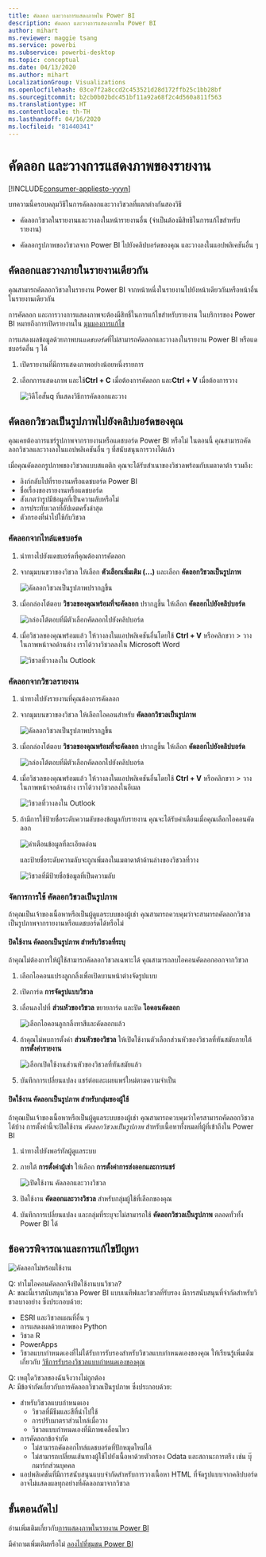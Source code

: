 ```yaml
---
title: คัดลอก และวางการแสดงภาพใน Power BI
description: คัดลอก และวางการแสดงภาพใน Power BI
author: mihart
ms.reviewer: maggie tsang
ms.service: powerbi
ms.subservice: powerbi-desktop
ms.topic: conceptual
ms.date: 04/13/2020
ms.author: mihart
LocalizationGroup: Visualizations
ms.openlocfilehash: 03ce7f2a8ccd2c453521d28d172ffb25c1bb28bf
ms.sourcegitcommit: b2cb0b02bdc451bf11a92a68f2c4d560a811f563
ms.translationtype: HT
ms.contentlocale: th-TH
ms.lasthandoff: 04/16/2020
ms.locfileid: "81440341"
---
```

# <a name="copy-and-paste-a-report-visualization"></a>คัดลอก และวางการแสดงภาพของรายงาน

[!INCLUDE[consumer-appliesto-yyyn](../includes/consumer-appliesto-yyyn.md)]

บทความนี้ครอบคลุมวิธีในการคัดลอกและวางวิชวลที่แตกต่างกันสองวิธี 
* คัดลอกวิชวลในรายงานและวางลงในหน้ารายงานอื่น (จำเป็นต้องมีสิทธิในการแก้ไขสำหรับรายงาน)

* คัดลอกรูปภาพของวิชวลจาก Power BI ไปยังคลิปบอร์ดของคุณ และวางลงในแอปพลิเคชันอื่น ๆ

## <a name="copy-and-paste-within-the-same-report"></a>คัดลอกและวางภายในรายงานเดียวกัน
คุณสามารถคัดลอกวิชวลในรายงาน Power BI จากหน้าหนึ่งในรายงานไปยังหน้าเดียวกันหรือหน้าอื่นในรายงานเดียวกัน 

การคัดลอก และการวางการแสดงภาพจะต้องมีสิทธิ์ในการแก้ไขสำหรับรายงาน ในบริการของ Power BI หมายถึงการเปิดรายงานใน [มุมมองการแก้ไข](../consumer/end-user-reading-view.md) 

การแสดงผลข้อมูลด้วยภาพบน*แดชบอร์ด*ที่ไม่สามารถคัดลอกและวางลงในรายงาน Power BI หรือแดชบอร์ดอื่น ๆ ได้

1. เปิดรายงานที่มีการแสดงภาพอย่างน้อยหนึ่งรายการ  

2. เลือกการแสดงภาพ และใช้**Ctrl + C** เมื่อต้องการคัดลอก และ**Ctrl + V** เมื่อต้องการวาง      

   ![วิดีโอสั้นq ที่แสดงวิธีการคัดลอกและวาง](media/power-bi-visualization-copy-paste/copypasteviznew.gif)


## <a name="copy-a-visual-as-an-image-to-your-clipboard"></a>คัดลอกวิชวลเป็นรูปภาพไปยังคลิปบอร์ดของคุณ

คุณเคยต้องการแชร์รูปภาพจากรายงานหรือแดชบอร์ด Power BI หรือไม่ ในตอนนี้ คุณสามารถคัดลอกวิชวลและวางลงในแอปพลิเคชันอื่น ๆ ที่สนับสนุนการวางได้แล้ว 

เมื่อคุณคัดลอกรูปภาพของวิชวลแบบสแตติก คุณจะได้รับสำเนาของวิชวลพร้อมกับเมตาดาต้า รวมถึง:
* ลิงก์กลับไปที่รายงานหรือแดชบอร์ด Power BI
* ชื่อเรื่องของรายงานหรือแดชบอร์ด
* สังเกตว่ารูปมีข้อมูลที่เป็นความลับหรือไม่
* การประทับเวลาที่อัปเดตครั้งล่าสุด
* ตัวกรองที่นำไปใช้กับวิชวล

### <a name="copy-from-a-dashboard-tile"></a>คัดลอกจากไทล์แดชบอร์ด

1. นำทางไปยังแดชบอร์ดที่คุณต้องการคัดลอก

2. จากมุมบนขวาของวิชวล ให้เลือก **ตัวเลือกเพิ่มเติม (...)** และเลือก **คัดลอกวิชวลเป็นรูปภาพ** 

    ![คัดลอกวิชวลเป็นรูปภาพปรากฏขึ้น](media/power-bi-visualization-copy-paste/power-bi-copy-dashboard.png)

3. เมื่อกล่องโต้ตอบ **วิชวลของคุณพร้อมที่จะคัดลอก** ปรากฏขึ้น ให้เลือก **คัดลอกไปยังคลิปบอร์ด**

    ![กล่องโต้ตอบที่มีตัวเลือกคัดลอกไปยังคลิปบอร์ด](media/power-bi-visualization-copy-paste/power-bi-copied.png)

4. เมื่อวิชวลของคุณพร้อมแล้ว ให้วางลงในแอปพลิเคชันอื่นโดยใช้ **Ctrl + V** หรือคลิกขวา > วาง ในภาพหน้าจอด้านล่าง เราได้วางวิชวลลงใน Microsoft Word 

    ![วิชวลที่วางลงใน Outlook](media/power-bi-visualization-copy-paste/power-bi-paste-word.png)

### <a name="copy-from-a-report-visual"></a>คัดลอกจากวิชวลรายงาน 

1. นำทางไปยังรายงานที่คุณต้องการคัดลอก

2. จากมุมบนขวาของวิชวล ให้เลือกไอคอนสำหรับ **คัดลอกวิชวลเป็นรูปภาพ** 

    ![คัดลอกวิชวลเป็นรูปภาพปรากฏขึ้น](media/power-bi-visualization-copy-paste/power-bi-copy-icon.png)

3. เมื่อกล่องโต้ตอบ **วิชวลของคุณพร้อมที่จะคัดลอก** ปรากฏขึ้น ให้เลือก **คัดลอกไปยังคลิปบอร์ด**

    ![กล่องโต้ตอบที่มีตัวเลือกคัดลอกไปยังคลิปบอร์ด](media/power-bi-visualization-copy-paste/power-bi-copied.png)


4. เมื่อวิชวลของคุณพร้อมแล้ว ให้วางลงในแอปพลิเคชันอื่นโดยใช้ **Ctrl + V** หรือคลิกขวา > วาง ในภาพหน้าจอด้านล่าง เราได้วางวิชวลลงในอีเมล

    ![วิชวลที่วางลงใน Outlook](media/power-bi-visualization-copy-paste/power-bi-copy-email.png)

5. ถ้ามีการใช้ป้ายชื่อระดับความลับของข้อมูลกับรายงาน คุณจะได้รับคำเตือนเมื่อคุณเลือกไอคอนคัดลอก  

    ![คำเตือนข้อมูลที่ละเอียดอ่อน](media/power-bi-visualization-copy-paste/power-bi-sensitive.png)

    และป้ายชื่อระดับความลับจะถูกเพิ่มลงในเมตาดาต้าด้านล่างของวิชวลที่วาง 

    ![วิชวลที่มีป้ายชื่อข้อมูลที่เป็นความลับ](media/power-bi-visualization-copy-paste/power-bi-confidential.png)

### <a name="manage-use-of-copying-a-visual-as-an-image"></a>จัดการการใช้ คัดลอกวิชวลเป็นรูปภาพ
ถ้าคุณเป็นเจ้าของเนื้อหาหรือเป็นผู้ดูแลระบบของผู้เช่า คุณสามารถควบคุมว่าจะสามารถคัดลอกวิชวลเป็นรูปภาพจากรายงานหรือแดชบอร์ดได้หรือไม่

#### <a name="disable-copy-as-an-image-for-a-specific-visual"></a>ปิดใช้งาน คัดลอกเป็นรูปภาพ สำหรับวิชวลที่ระบุ
ถ้าคุณไม่ต้องการให้ผู้ใช้สามารถคัดลอกวิชวลเฉพาะได้ คุณสามารถลบไอคอนคัดลอกออกจากวิชวล
1. เลือกไอคอนแปรงลูกกลิ้งเพื่อเปิดบานหน้าต่างจัดรูปแบบ 

1. เปิดการ์ด **การจัดรูปแบบวิชวล**
1. เลื่อนลงไปที่ **ส่วนหัวของวิชวล** ขยายการ์ด และปิด **ไอคอนคัดลอก**

    ![เลือกไอคอนลูกกลิ้งทาสีและคัดลอกแล้ว](media/power-bi-visualization-copy-paste/power-bi-visual-header.png)

1. ถ้าคุณไม่พบการตั้งค่า **ส่วนหัวของวิชวล** ให้เปิดใช้งานตัวเลือกส่วนหัวของวิชวลที่ทันสมัยภายใต้ **การตั้งค่ารายงาน** 

    ![เลือกเปิดใช้งานส่วนหัวของวิชวลที่ทันสมัยแล้ว](media/power-bi-visualization-copy-paste/power-bi-use-modern.png)

1. บันทึกการเปลี่ยนแปลง แชร์ต่อและเผยแพร่ใหม่ตามความจำเป็น

#### <a name="disable-copy-as-an-image-for-a-group-of-users"></a>ปิดใช้งาน คัดลอกเป็นรูปภาพ สำหรับกลุ่มของผู้ใช้

ถ้าคุณเป็นเจ้าของเนื้อหาหรือเป็นผู้ดูแลระบบของผู้เช่า คุณสามารถควบคุมว่าใครสามารถคัดลอกวิชวลได้บ้าง การตั้งค่านี้จะปิดใช้งาน *คัดลอกวิชวลเป็นรูปภาพ* สำหรับเนื้อหาทั้งหมดที่ผู้ที่เข้าถึงใน Power BI
  
1. นำทางไปยังพอร์ทัลผู้ดูแลระบบ

1. ภายใต้ **การตั้งค่าผู้เช่า** ให้เลือก **การตั้งค่าการส่งออกและการแชร์** 

    ![เปิดใช้งาน คัดลอกและวางวิชวล](media/power-bi-visualization-copy-paste/power-bi-enable.png)

1. ปิดใช้งาน **คัดลอกและวางวิชวล** สำหรับกลุ่มผู้ใช้ที่เลือกของคุณ 

1. บันทึกการเปลี่ยนแปลง และกลุ่มที่ระบุจะไม่สามารถใช้ **คัดลอกวิชวลเป็นรูปภาพ** ตลอดทั่วทั้ง Power BI ได้ 
  

## <a name="considerations-and-troubleshooting"></a>ข้อควรพิจารณาและการแก้ไขปัญหา

   ![คัดลอกไม่พร้อมใช้งาน](media/power-bi-visualization-copy-paste/power-bi-copy-grey.png)


Q: ทำไมไอคอนคัดลอกจึงปิดใช้งานบนวิชวล?    
A: ขณะนี้เราสนับสนุนวิชวล Power BI แบบเนทีฟและวิชวลที่รับรอง มีการสนับสนุนที่จำกัดสำหรับวิชวลบางอย่าง ซึ่งประกอบด้วย: 
- ESRI และวิชวลแผนที่อื่น ๆ 
- การแสดงผลด้วยภาพของ Python 
- วิชวล R 
- PowerApps 
- วิชวลแบบกำหนดเองที่ไม่ได้รับการรับรองสำหรับวิชวลแบบกำหนดเองของคุณ ให้เรียนรู้เพิ่มเติมเกี่ยวกับ [วิธีการรับรองวิชวลแบบกำหนดเองของคุณ](../developer/visuals/power-bi-custom-visuals-certified.md) 


Q: เหตุใดวิชวลของฉันจึงวางไม่ถูกต้อง    
A: มีข้อจำกัดเกี่ยวกับการคัดลอกวิชวลเป็นรูปภาพ ซึ่งประกอบด้วย: 
- สำหรับวิชวลแบบกำหนดเอง 
    - วิชวลที่มีธีมและสีที่นำไปใช้ 
    - การปรับมาตราส่วนไทล์เมื่อวาง 
    - วิชวลแบบกำหนดเองที่มีภาพเคลื่อนไหว 
- การคัดลอกข้อจำกัด 
    - ไม่สามารถคัดลอกไทล์แดชบอร์ดที่ปักหมุดใหม่ได้ 
    - ไม่สามารถเปลี่ยนเส้นทางผู้ใช้ไปยังเนื้อหาด้วยตัวกรอง Odata และสถานะการตรึง เช่น บุ๊กมาร์กส่วนบุคคล 
- แอปพลิเคชันที่มีการสนับสนุนแบบจำกัดสำหรับการวางเนื้อหา HTML ที่จัดรูปแบบจากคลิปบอร์ดอาจไม่แสดงผลทุกอย่างที่คัดลอกมาจากวิชวล 



## <a name="next-steps"></a>ขั้นตอนถัดไป
อ่านเพิ่มเติมเกี่ยวกับ[การแสดงภาพในรายงาน Power BI](power-bi-report-visualizations.md)

มีคำถามเพิ่มเติมหรือไม่ [ลองไปที่ชุมชน Power BI](https://community.powerbi.com/)


